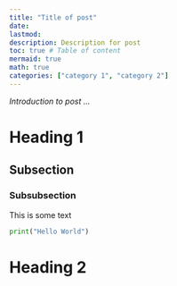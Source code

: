 ```yaml
---
title: "Title of post"
date: 
lastmod: 
description: Description for post
toc: true # Table of content
mermaid: true
math: true
categories: ["category 1", "category 2"]
---
```


*Introduction to post ...*



# Heading 1

## Subsection 

### Subsubsection

This is some text

```python
print("Hello World")
```

# Heading 2


